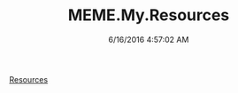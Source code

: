 ﻿---
title: MEME.My.Resources
date: 6/16/2016 4:57:02 AM
---

[Resources](T-MEME.My.Resources.Resources.html)
